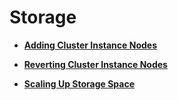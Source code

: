 # Storage<a name="dds_03_0017"></a>

-   **[Adding Cluster Instance Nodes](adding-cluster-instance-nodes.md)**  

-   **[Reverting Cluster Instance Nodes](reverting-cluster-instance-nodes.md)**  

-   **[Scaling Up Storage Space](scaling-up-storage-space.md)**  


